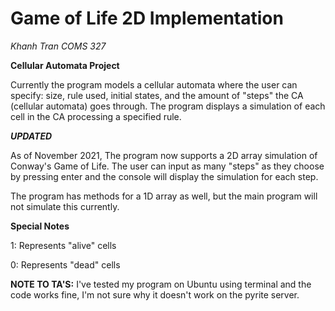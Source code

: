 # Game of Life 2D Implementation
_Khanh Tran
COMS 327_


**Cellular Automata Project**

Currently the program models a cellular automata where the user can specify: size, rule used, initial states, and the amount of "steps" the CA (cellular automata) goes through.
The program displays a simulation of each cell in the CA processing a specified rule.

_**UPDATED**_

As of November 2021,
The program now supports a 2D array simulation of Conway's Game of Life. The user can input as many "steps" as they choose by pressing enter and the console will display the simulation for each step.

The program has methods for a 1D array as well, but the main program will not simulate this currently.



**Special Notes**

1: Represents "alive" cells

0: Represents "dead" cells

**NOTE TO TA'S:** I've tested my program on Ubuntu using terminal and the code works fine, I'm not sure why it doesn't work on the pyrite server.





